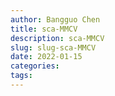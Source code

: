 ```yaml
---
author: Bangguo Chen
title: sca-MMCV
description: sca-MMCV
slug: slug-sca-MMCV
date: 2022-01-15
categories:
tags: 
---
```



